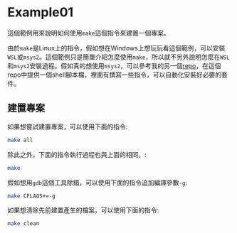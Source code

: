 # Example01
這個範例用來說明如何使用`make`這個指令來建置一個專案。

由於`make`是Linux上的指令，假如想在Windows上想玩玩看這個範例，可以安裝`WSL`或`msys2`。這個範例只是簡單介紹怎麼使用`make`，所以就不另外說明怎麼在`WSL`和`msys2`安裝過程。假如真的想使用`msys2`，可以參考我的另一個[repo](https://github.com/burstknight/msys2_setup)，在這個repo中提供一個shell腳本檔，裡面有撰寫一些指令，可以自動化安裝好必要的套件。

## 建置專案
如果想嘗試建置專案，可以使用下面的指令:
```sh
make all
```
除此之外，下面的指令執行過程也與上面的相同。:
```sh
make
```

假如想用`gdb`這個工具除錯，可以使用下面的指令追加編譯參數`-g`:
```sh
make CFLAGS+=-g
```

如果想清除先前建置產生的檔案，可以使用下面的指令:
```sh
make clean
```

